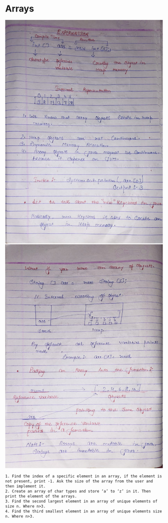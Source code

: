 # Arrays
![WhatsApp Image 2024-02-03 at 18.51.53_8abd5afe.jpg](WhatsApp%20Image%202024-02-03%20at%2018.51.53_8abd5afe.jpg)
![WhatsApp Image 2024-02-03 at 18.51.53_8dd01b7c.jpg](WhatsApp%20Image%202024-02-03%20at%2018.51.53_8dd01b7c.jpg)






```text
1. Find the index of a specific element in an array, if the element is not present, print -1. Ask the size of the array from the user and then implement it.
2. Create an array of char types and store ‘a’ to ‘z’ in it. Then print the element of the arrays.
3. Find the second largest element in an array of unique elements of size n. Where n>3.
4. Find the third smallest element in an array of unique elements size n. Where n>3.
```